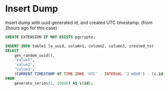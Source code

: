 # Insert Dump

Insert dump with uuid generated id, and created UTC timestamp. (from 2hours ago for this case)

```sql
CREATE EXTENSION IF NOT EXISTS pgcrypto;

INSERT INTO table1 (a_uuid, column1, column2, column3, created_ts)
SELECT
    gen_random_uuid(),
    'value1',
    'value2',
    'value3',
    (CURRENT_TIMESTAMP AT TIME ZONE 'UTC' - INTERVAL '2 HOUR') - (s.id || ' SECOND')::INTERVAL
FROM
    generate_series(1, 10000) AS s(id);
```
